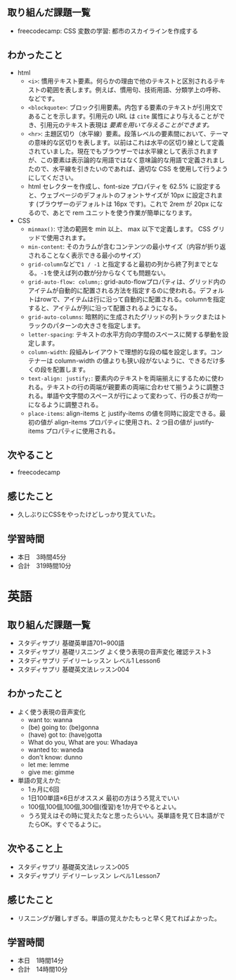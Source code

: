 ## 取り組んだ課題一覧
- freecodecamp: CSS 変数の学習: 都市のスカイラインを作成する
## わかったこと
- html
    - `<i>`: 慣用テキスト要素。何らかの理由で他のテキストと区別されるテキストの範囲を表します。例えば、慣用句、技術用語、分類学上の呼称、などです。
    - `<blockquote>`: ブロック引用要素。内包する要素のテキストが引用文であることを示します。引用元の URL は `cite` 属性により与えることができ、引用元のテキスト表現は <cite> 要素を用いて与えることができます。
    - `<hr>`: 主題区切り（水平線）要素。段落レベルの要素間において、テーマの意味的な区切りを表します。以前はこれは水平の区切り線として定義されていました。現在でもブラウザーでは水平線として表示されますが、この要素は表示論的な用語ではなく意味論的な用語で定義されましたので、水平線を引きたいのであれば、適切な CSS を使用して行うようにしてください。
    - html セレクターを作成し、font-size プロパティを 62.5% に設定すると、ウェブページのデフォルトのフォントサイズが 10px に設定されます (ブラウザーのデフォルトは 16px です)。これで 2rem が 20px になるので、あとで rem ユニットを使う作業が簡単になります。
- CSS
    - `minmax()`: 寸法の範囲を min 以上、 max 以下で定義します。 CSS グリッドで使用されます。
    - `min-content`: そのカラムが含むコンテンツの最小サイズ（内容が折り返されることなく表示できる最小のサイズ）
    - `grid-column`などで`1 / -1` と指定すると最初の列から終了列までとなる。`-1`を使えば列の数が分からなくても問題ない。
    - `grid-auto-flow: column;`: grid-auto-flowプロパティは、グリッド内のアイテムが自動的に配置される方法を指定するのに使われる。デフォルトはrowで、アイテムは行に沿って自動的に配置される。columnを指定すると、アイテムが列に沿って配置されるようになる。
    - `grid-auto-columns`: 暗黙的に生成されたグリッドの列トラックまたはトラックのパターンの大きさを指定します。
    - `letter-spacing`: テキストの水平方向の字間のスペースに関する挙動を設定します。
    - `column-width`: 段組みレイアウトで理想的な段の幅を設定します。コンテナーは column-width の値よりも狭い段がないように、できるだけ多くの段を配置します。
    - `text-align: justify;`: 要素内のテキストを両端揃えにするために使われる。テキストの行の両端が親要素の両端に合わせて揃うように調整される。単語や文字間のスペースが行によって変わって、行の長さが均一になるように調整される。
    - `place-items`: align-items と justify-items の値を同時に設定できる。最初の値が align-items プロパティに使用され、2 つ目の値が justify-items プロパティに使用される。
## 次やること
- freecodecamp
## 感じたこと
- 久しぶりにCSSをやったけどしっかり覚えていた。
## 学習時間
- 本日　3時間45分
- 合計　319時間10分



# 英語
## 取り組んだ課題一覧
- スタディサプリ 基礎英単語701~900語 
- スタディサプリ 基礎リスニング よく使う表現の音声変化 確認テスト3
- スタディサプリ デイリーレッスン レベル1 Lesson6
- スタディサプリ 基礎英文法レッスン004
## わかったこと
- よく使う表現の音声変化
    - want to: wanna
    - (be) going to: (be)gonna
    - (have) got to: (have)gotta
    - What do you, What are you: Whadaya
    - wanted to: waneda
    - don't know: dunno
    - let me: lemme
    - give me: gimme
- 単語の覚えかた
    - 1ヵ月に6回
    - 1日100単語×6日がオススメ 最初の方はうろ覚えでいい
    - 100個,100個,100個,300個(復習)を1か月でやるとよい。
    - うろ覚えはその時に覚えたなと思ったらいい。英単語を見て日本語がでたらOK。すぐでるように。
## 次やること上
- スタディサプリ 基礎英文法レッスン005
- スタディサプリ デイリーレッスン レベル1 Lesson7
## 感じたこと
- リスニングが難しすぎる。単語の覚えかたもっと早く見てればよかった。
## 学習時間
- 本日　1時間14分
- 合計　14時間10分